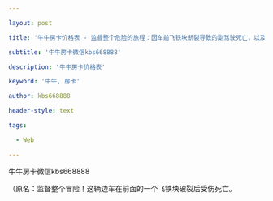 ---
layout: post
title: '牛牛房卡价格表 - 监督整个危险的旅程：因车前飞铁块断裂导致的副驾驶死亡，以及车辆断裂后副驾驶死亡。'
subtitle: '牛牛房卡微信kbs668888'
description: '牛牛房卡价格表'
keyword: '牛牛, 房卡'
author: kbs668888
header-style: text
tags:
  - Web
---
牛牛房卡微信kbs668888

（原名：监督整个冒险！这辆边车在前面的一个飞铁块破裂后受伤死亡。

